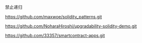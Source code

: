 禁止递归

https://github.com/maxwoe/solidity_patterns.git

https://github.com/NoharaHiroshi/upgradability-solidity-demo.git

https://github.com/33357/smartcontract-apps.git
